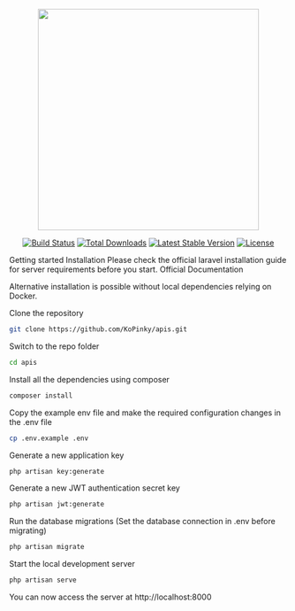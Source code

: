 <p align="center"><a href="https://laravel.com" target="_blank"><img src="https://raw.githubusercontent.com/laravel/art/master/logo-lockup/5%20SVG/2%20CMYK/1%20Full%20Color/laravel-logolockup-cmyk-red.svg" width="400"></a></p>

<p align="center">
<a href="https://travis-ci.org/laravel/framework"><img src="https://travis-ci.org/laravel/framework.svg" alt="Build Status"></a>
<a href="https://packagist.org/packages/laravel/framework"><img src="https://img.shields.io/packagist/dt/laravel/framework" alt="Total Downloads"></a>
<a href="https://packagist.org/packages/laravel/framework"><img src="https://img.shields.io/packagist/v/laravel/framework" alt="Latest Stable Version"></a>
<a href="https://packagist.org/packages/laravel/framework"><img src="https://img.shields.io/packagist/l/laravel/framework" alt="License"></a>
</p>

Getting started
Installation
Please check the official laravel installation guide for server requirements before you start. Official Documentation

Alternative installation is possible without local dependencies relying on Docker.

Clone the repository
```bash
git clone https://github.com/KoPinky/apis.git
```
Switch to the repo folder
```bash
cd apis
```
Install all the dependencies using composer
```bash
composer install
```
Copy the example env file and make the required configuration changes in the .env file
```bash
cp .env.example .env
```
Generate a new application key
```bash
php artisan key:generate
```
Generate a new JWT authentication secret key
```bash
php artisan jwt:generate
```
Run the database migrations (Set the database connection in .env before migrating)
```bash
php artisan migrate
```
Start the local development server
```bash
php artisan serve
```
You can now access the server at http://localhost:8000